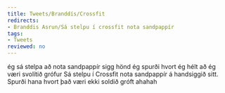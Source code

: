 ```yaml
---
title: Tweets/Branddís/Crossfit
redirects:
- Branddis Asrun/Sá stelpu í crossfit nota sandpappír
tags:
- Tweets
reviewed: no
---
```

<vocabulary>
ég sá
stelpa
að nota
sandpappír
sigg
hönd
ég spurði
hvort
ég hélt að ég væri
svolítið
grófur
</vocabulary>
<Tweet
data-translate="true"audio="GRof.mp3"
id="830106220111474689"
date="1486747720000"
favorites="220"
user_name="Branddís Ásrún"
handle="Branddis_Asrun"
user_picture="Tweet-Branddis_Asrun-vfvk14.jpg"
verified=""
>Sá stelpu í Crossfit nota sandpappír á handsiggið sitt. Spurði hana hvort það væri ekki soldið gróft ahahah</Tweet>
